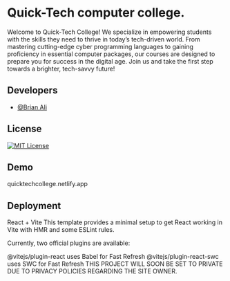 
# Quick-Tech computer college.

Welcome to Quick-Tech College! We specialize in empowering students with the skills they need to thrive in today’s tech-driven world. From mastering cutting-edge cyber programming languages to gaining proficiency in essential computer packages, our courses are designed to prepare you for success in the digital age. Join us and take the first step towards a brighter, tech-savvy future!


## Developers


- [@Brian Ali](https://www.github.com/brianali-codes)



## License



[![MIT License](https://img.shields.io/badge/License-MIT-green.svg)](https://choosealicense.com/licenses/mit/)



## Demo

quicktechcollege.netlify.app


## Deployment

React + Vite
This template provides a minimal setup to get React working in Vite with HMR and some ESLint rules.

Currently, two official plugins are available:

@vitejs/plugin-react uses Babel for Fast Refresh
@vitejs/plugin-react-swc uses SWC for Fast Refresh
THIS PROJECT WILL SOON BE SET TO PRIVATE DUE TO PRIVACY POLICIES REGARDING THE SITE OWNER.


